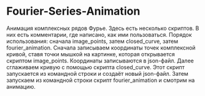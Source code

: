 # Fourier-Series-Animation
Анимация комплексных рядов Фурье.
Здесь есть несколько скриптов. В них есть комментарии, где написано, как ими пользоваться.
Порядок использования: сначала image_points, затем closed_curve, затем fourier_animation.
Сначала записываем координаты точек комплексной кривой, ставя точки мышкой на картинке, которая открывается скриптом image_points. Координаты записываются в json-файл.
Далее сглаживаем кривую с помощью скрипта closed_curve. Этот скрипт запускается из командной строки и создаёт новый json-файл.
Затем запускаем из командной строки скрипт fourier_animation и смотрим на анимацию.
